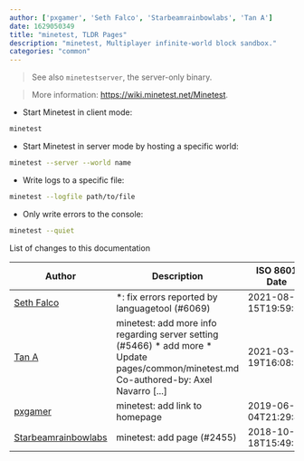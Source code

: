 ```yaml
---
author: ['pxgamer', 'Seth Falco', 'Starbeamrainbowlabs', 'Tan A']
date: 1629050349
title: "minetest, TLDR Pages"
description: "minetest, Multiplayer infinite-world block sandbox."
categories: "common"
---
```

> See also `minetestserver`, the server-only binary.

> More information: <https://wiki.minetest.net/Minetest>.

- Start Minetest in client mode:

```bash
minetest
```

- Start Minetest in server mode by hosting a specific world:

```bash
minetest --server --world name
```

- Write logs to a specific file:

```bash
minetest --logfile path/to/file
```

- Only write errors to the console:

```bash
minetest --quiet
```
List of changes to this documentation


Author | Description | ISO 8601 Date | GitHub link
------|-----|-----|-----
[Seth Falco](mailto:seth@falco.fun) | *: fix errors reported by languagetool (#6069) | 2021-08-15T19:59:09 | [3e4c519004a4](https://github.com/tldr-pages/tldr/commit/3e4c519004a471c861cdc609fd7239ee3355671c)
[Tan A](mailto:40173707+Yutyo@users.noreply.github.com) | minetest: add more info regarding server setting (#5466) * add more * Update pages/common/minetest.md Co-authored-by: Axel Navarro [...] | 2021-03-19T16:08:50 | [cc0bdde4a3c2](https://github.com/tldr-pages/tldr/commit/cc0bdde4a3c2fa8003171913cb26fc2886b1390d)
[pxgamer](mailto:owzie123@gmail.com) | minetest: add link to homepage | 2019-06-04T21:29:40 | [13f55b0318ae](https://github.com/tldr-pages/tldr/commit/13f55b0318aefe7398b24d104c6935e405841d48)
[Starbeamrainbowlabs](mailto:sbrl@starbeamrainbowlabs.com) | minetest: add page (#2455) | 2018-10-18T15:49:19 | [d7ddec2fd225](https://github.com/tldr-pages/tldr/commit/d7ddec2fd225dd3ff8fb5d0255733bf02e8a4c52)

